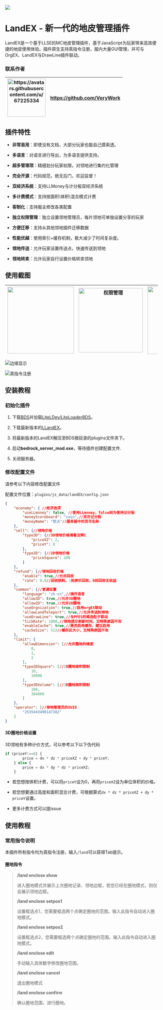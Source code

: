 ![](screenshots/logo.jpg)

# LandEX - 新一代的地皮管理插件

LandEX是一个基于LLSE的MC地皮管理插件，基于JavaScript为玩家带来高效便捷的地皮使用体验。插件原生支持真指令注册，服内大量GUI管理，并可与OrgEX、LandEX与DrawLine插件联动。

### 联系作者

| <img title="" src="https://avatars.githubusercontent.com/u/67225334" alt="https://avatars.githubusercontent.com/u/67225334" width="125"> | https://github.com/VoryWork |
| ---------------------------------------------------------------------------------------------------------------------------------------- | --------------------------- |

## 插件特性

- **非常易用**：即使没有文档，大部分玩家也能自己摸索透。

- **多语言**：对语言进行导出，为多语言提供支持。

- **超多管理项**：精细划分玩家权限，对领地进行集约化管理

- **完全开源**：代码规范，绝无后门，欢迎监督！

- **双经济系统**：支持LLMoney与计分板双经济系统

- **多计费模式**：支持按面积\体积\混合模式计费

- **客制化**：支持服主修改各类配置

- **独立权限管理**：独立设置领地管理员，每片领地可单独设置分享的玩家

- **方便迁移**：支持从其他领地插件迁移数据

- **性能优越**：使用索引+缓存机制，极大减少了时间复杂度。

- **领地传送**：允许玩家设置传送点，快速传送到领地

- **领地转卖**：允许玩家自行设置价格转卖领地

## 使用截图

| <img src="screenshots/Landmanage.png" title="领地管理" alt="" width="219"> | <img src="screenshots/LandPerm.png" title="权限管理" alt="权限管理" width="211"> | <img src="screenshots/LandName.png" title="" alt="" width="221"> |
| ---------------------------------------------------------------------- | ------------------------------------------------------------------------ | ---------------------------------------------------------------- |

![边缘显示](screenshots/engeLine.png "边缘显示")

![真指令注册](screenshots/realConnmand.png "真指令注册")

## 安装教程

### 初始化插件

1. 下载[BDS](https://www.minecraft.net/en-us/download/server/bedrock)并加载[LiteLDev/LiteLoaderBDS](https://github.com/LiteLDev/LiteLoaderBDS)。

2. 下载最新版本的[LLandEX](https://github.com/VoryWork/LLandEX/releases)。

3. 将最新版本的LandEX解压至BDS根目录的plugins文件夹下。

4. 启动**bedrock_server_mod.exe**，等待插件创建配置文件.

5. 关闭服务器。

### 修改配置文件

请参考以下内容修改配置文件

配置文件位置：`plugins/js_data/landEX/config.json`

```json
{
    "economy": { //经济选项
        "useLLmoney": false, //使用LLmoney，false则为使用记分板
        "moneyScoreboard": "coin",//货币记分板
        "moneyName": "祭点"//服务器中的货币名称
    },
    "sell": {//领地价格
        "type3D": {//3D领地价格请看注释1
            "priceXZ": 2,
            "priceY": 0
        },
        "type2D": {//2D领地价格
            "priceSquare": 200
        }
    },
    "refund": {//领地回收价格
        "enable": true,//允许回收
        "rate": 0.9//回收损耗，1则原价回收，0则回收无收益
    },
    "common": {//普通设置
        "language": "zh-cn",//插件语言
        "allow3D": true,//允许3D圈地
        "allow2D": true,//允许2D圈地
        "useOrgnization": true,//启用orgEX联动
        "allowLandTeleport": true,//允许传送到领地
        "useDrawLine": true,//与PFES的框选粒子联动
        "tickRate": 1000,//领地提示刷新时间，无特殊原因不改
        "enableCache": true,//是否启用缓存，建议启用
        "cacheSize": 512//缓存区大小，无特殊原因不改
    },
    "limit": {
        "allowDimension": [//允许圈地的维度
            0,
            1,
            2
        ],
        "type2DSquare": [//2D圈地面积限制
            10,
            10000
        ],
        "type3DVolume": [//3D圈地面积限制
            100,
            384000
        ]
    },
    "operator": [//领地管理员的XUID
        "2535443490147382"
    ]
}
```

#### 3D圈地价格设置

3D领地有多种计价方式，可以参考以下以下伪代码

```js
if (priceY!==0) {
        price = dx * dz * priceXZ + dy * priceY;
    } else {
        price = dx * dy * dz * priceXZ;
    }
```

- 若您想按体积计费，可以将`priceY`设为0，再将`priceXZ`设为单位体积的价格。

- 若您想要通过高度和面积混合计费，可根据算式`dx * dz * priceXZ + dy * priceY`设置。

- 更多计费方式可以提issue

## 使用教程

### 常用指令说明

本插件所有指令均为真指令注册，输入`/land`可以获得Tab提示。

#### 圈地指令

> **/land enclose show**
> 
> 进入圈地模式并展示上次圈地记录、领地边框，若您已经在圈地模式，则仅会展示领地边框。
> 
> **/land enclose setpos1**
> 
> 设置框选点1，您需要框选两个点确定圈地的范围。输入此指令自动进入圈地模式。
> 
> 
> 
> **/land enclose setpos2** 
> 
> 设置框选点2，您需要框选两个点确定圈地的范围。输入此指令自动进入圈地模式。
> 
> 
> 
> **/land enclose edit**
> 
> 手动输入具体数字修改圈地范围。
> 
> 
> 
> **/land enclose cancel**
> 
> 退出圈地模式
> 
> 
> 
> **/land enclose confirm**
> 
> 确认圈地范围，进行圈地。
